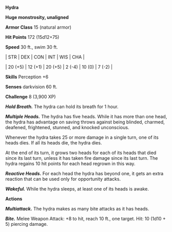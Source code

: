 **Hydra**

**Huge monstrosity, unaligned**

**Armor Class** 15 (natural armor)

**Hit Points** 172 (15d12+75)

**Speed** 30 ft., swim 30 ft.

|   STR   |   DEX   |   CON   |   INT   |   WIS   |   CHA   |
  
| 20 (+5) | 12 (+1) | 20 (+5) | 2 (-4) | 10 (0) | 7 (-2) |

**Skills** Perception +6

**Senses** darkvision 60 ft.

**Challenge** 8 (3,900 XP)

***Hold Breath.*** The hydra can hold its breath for 1 hour.

***Multiple Heads.*** The hydra has five heads. While it has more than one head, the hydra has advantage on saving throws against being blinded, charmed, deafened, frightened, stunned, and knocked unconscious.

Whenever the hydra takes 25 or more damage in a single turn, one of its heads dies. If all its heads die, the hydra dies.

At the end of its turn, it grows two heads for each of its heads that died since its last turn, unless it has taken fire damage since its last turn. The hydra regains 10 hit points for each head regrown in this way.

***Reactive Heads.*** For each head the hydra has beyond one, it gets an extra reaction that can be used only for opportunity attacks.

***Wakeful.*** While the hydra sleeps, at least one of its heads is awake.

**Actions**

***Multiattack.*** The hydra makes as many bite attacks as it has heads.

***Bite.*** Melee Weapon Attack: +8 to hit, reach 10 ft., one target. Hit: 10 (1d10 + 5) piercing damage.

